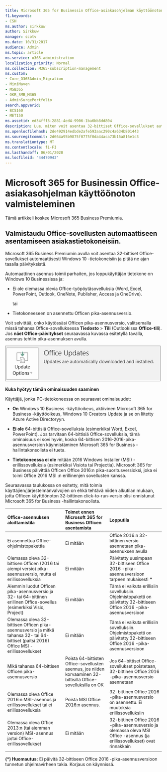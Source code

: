 ```yaml
---
title: Microsoft 365 for Businessin Office-asiakasohjelman käyttöönoton valmisteleminen
f1.keywords:
- CSH
ms.author: sirkkuw
author: Sirkkuw
manager: scotv
ms.date: 10/31/2017
audience: Admin
ms.topic: article
ms.service: o365-administration
localization_priority: Normal
ms.collection: M365-subscription-management
ms.custom:
- Core_O365Admin_Migration
- MiniMaven
- MSB365
- OKR_SMB_M365
- AdminSurgePortfolio
search.appverid:
- BCS160
- MET150
ms.assetid: ed34fff3-2881-4ed4-9906-1ba6bb8dd804
description: Lue, miten voit asentaa 32-bittiset Office-sovellukset automaattisesti Windows 10 -tietokoneisiin ja pitää ne ajan tasalla.
ms.openlocfilehash: 2de492914edbde2afe593aac290c4a634b801443
ms.sourcegitcommit: 2d664a95b9875f0775f0da44aca73b16a816e1c3
ms.translationtype: MT
ms.contentlocale: fi-FI
ms.lasthandoff: 06/01/2020
ms.locfileid: "44470943"
---
```

# <a name="prepare-for-office-client-deployment-by-microsoft-365-for-business"></a>Microsoft 365 for Businessin Office-asiakasohjelman käyttöönoton valmisteleminen

Tämä artikkeli koskee Microsoft 365 Business Premiumia.

## <a name="prepare-to-automatically-install-office-apps-to-client-computers"></a>Valmistaudu Office-sovellusten automaattiseen asentamiseen asiakastietokoneisiin.

Microsoft 365 Business Premiumin avulla voit asentaa 32-bittiset Office-sovellukset automaattisesti Windows 10 -tietokoneisiin ja pitää ne ajan tasalla päivityksistä.
  
Automaattinen asennus toimii parhaiten, jos loppukäyttäjän tietokone on Windows 10 Businessissa ja:
  
- Ei ole olemassa olevia Office-työpöytäsovelluksia (Word, Excel, PowerPoint, Outlook, OneNote, Publisher, Access ja OneDrive).
    
    tai
    
- Tietokoneeseen on asennettu Officen pika-asennusversio.
    
Voit selvittää, onko käytössäsi Officen pika-asennusversio, valitsemalla missä tahansa Office-sovelluksessa **Tiedosto** \> **Tili** (Outlookissa **Office-tili**). Jos **näet Office-päivitykset** seuraavassa kuvassa esitetyllä tavalla, asennus tehtiin pika-asennuksen avulla. 
  
![Screenshot of Office updates in Office app Account](../media/e3439380-fa43-4ed6-ae5d-64851c297df5.png)
  
 **Kuka hyötyy tämän ominaisuuden saaminen**
  
Käyttäjä, jonka PC-tietokoneessa on seuraavat ominaisuudet:
  
- **On** Windows 10 Business -käyttöoikeus, aktiivinen Microsoft 365 for Business -käyttöoikeus, Windows 10 Creators Update ja se on liitetty Azure Active Directoryyn. 
    
- **Ei ole** 64-bittisiä Office-sovelluksia (esimerkiksi Word, Excel, PowerPoint). Jos tarvitaan 64-bittisiä Office-sovelluksia, tämä ominaisuus ei sovi hyvin, koska 64-bittisen 2016-2016-pika-asennusversion käynnistäminen Microsoft 365 for Business -hallintakonsolista ei tueta. 
    
- **Tietokoneessa ei ole** mitään 2016 Windows Installer (MSI) -erillissovelluksia (esimerkiksi Visiota tai Projectia). Microsoft 365 for Business päivittää Officen Office 2016:n pika-suoritusversioksi, joka ei toimi Office 2016 MSI :n erillinenjen sovellusten kanssa. 
    
Seuraavassa taulukossa on esitetty, mitä toimia käyttäjien/järjestelmänvalvojien on ehkä tehtävä niiden alkutilan mukaan, jotta Officen käyttöönoton 32-bittinen click-to-run-versio olisi onnistunut Microsoft 365 for Business -hallintakonsolista.
  
|**Office-asennuksen aloittamistila**|**Toimet ennen Microsoft 365 for Business Officen asentamista**|**Lopputila**|
|:-----|:-----|:-----|
|Ei asennettua Office-ohjelmistopakettia  <br/> |Ei mitään  <br/> |Office 2016:n 32-bittinen versio asennetaan pika-asennuksen avulla  <br/> |
|Olemassa oleva 32-bittisen Officen (2016 tai aiempi versio) pika-asennusversio, mutta ei erillissovelluksia  <br/> |Ei mitään  <br/> |Päivitetty uusimpaan 32-bittiseen Office 2016 -pika-asennusversioon tarpeen mukaisesti **\*** <br/> |
|Aiemmin luodut Officen pika-asennusversio ja 32- tai 64-bittinen erillinen Office-sovellus (esimerkiksi Visio, Project)  <br/> |Ei mitään  <br/> |Tämä ei vaikuta erillisiin sovelluksiin. Ohjelmistopaketti on päivitetty 32-bittiseen Office 2016 -pika-asennusversioon  <br/> |
|Olemassa oleva 32-bittisen Officen pika-asennusversio ja mitkä tahansa 32- tai 64-bittiset (paitsi 2016) Office MSI -erillissovellukset  <br/> |Ei mitään  <br/> |Tämä ei vaikuta erillisiin sovelluksiin. Ohjelmistopaketti on päivitetty 32-bittiseen Office 2016 -pika-asennusversioon  <br/> ||||
|Mikä tahansa 64-bittisen Officen pika-asennusversio  <br/> |Poista 64-bittisten Office-sovellusten asennus, jos niiden korvaaminen 32-bittisillä Office-sovelluksilla on OK  <br/> |Jos 64-bittiset Office-sovellukset poistetaan, 32-bittinen Office 2016 -pika-asennusversio asennetaan  <br/> |
|Olemassa oleva Office 2016:n MSI-asennus ja erillissovellukset tai ei erillissovelluksia  <br/> |Poista MSI Office 2016:n asennus.  <br/> |32-bittinen Office 2016 -pika-asennusversio on asennettu. Ei muutoksia erillissovelluksiin  <br/> |
|Olemassa oleva Office 2013:n (tai aiemman version) MSI-asennus ja/tai Office-erillissovellukset  <br/> |Ei mitään  <br/> |32-bittinen Office 2016 -pika-asennusversio ja olemassa oleva MSI Office -asennus (ja erillissovellukset) ovat rinnakkain  <br/> |
||||
   
 **(\*) Huomautus:** Ei päivitä 32-bittiseen Office 2016 -pika-asennusversioon tunnetun ohjelmavirheen takia. Korjaus on käynnissä. 
  
